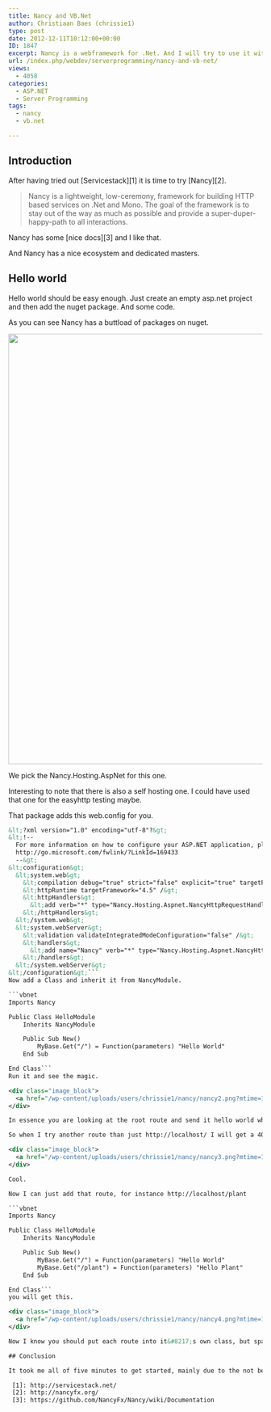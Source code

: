 ```yaml
---
title: Nancy and VB.Net
author: Christiaan Baes (chrissie1)
type: post
date: 2012-12-11T10:12:00+00:00
ID: 1847
excerpt: Nancy is a webframework for .Net. And I will try to use it with VB.Net.
url: /index.php/webdev/serverprogramming/nancy-and-vb-net/
views:
  - 4058
categories:
  - ASP.NET
  - Server Programming
tags:
  - nancy
  - vb.net

---
```

## Introduction

After having tried out [Servicestack][1] it is time to try [Nancy][2].

> Nancy is a lightweight, low-ceremony, framework for building HTTP based services on .Net and Mono. The goal of the framework is to stay out of the way as much as possible and provide a super-duper-happy-path to all interactions.

Nancy has some [nice docs][3] and I like that.

And Nancy has a nice ecosystem and dedicated masters.

## Hello world

Hello world should be easy enough. Just create an empty asp.net project and then add the nuget package. And some code.

As you can see Nancy has a buttload of packages on nuget.

<div class="image_block">
  <a href="/wp-content/uploads/users/chrissie1/nancy/nancy1.png?mtime=1355226559"><img alt="" src="/wp-content/uploads/users/chrissie1/nancy/nancy1.png?mtime=1355226559" width="900" height="852" /></a>
</div>

We pick the Nancy.Hosting.AspNet for this one.

Interesting to note that there is also a self hosting one. I could have used that one for the easyhttp testing maybe.

That package adds this web.config for you.

```xml
&lt;?xml version="1.0" encoding="utf-8"?&gt;
&lt;!--
  For more information on how to configure your ASP.NET application, please visit
  http://go.microsoft.com/fwlink/?LinkId=169433
  --&gt;
&lt;configuration&gt;
  &lt;system.web&gt;
    &lt;compilation debug="true" strict="false" explicit="true" targetFramework="4.5" /&gt;
    &lt;httpRuntime targetFramework="4.5" /&gt;
    &lt;httpHandlers&gt;
      &lt;add verb="*" type="Nancy.Hosting.Aspnet.NancyHttpRequestHandler" path="*" /&gt;
    &lt;/httpHandlers&gt;
  &lt;/system.web&gt;
  &lt;system.webServer&gt;
    &lt;validation validateIntegratedModeConfiguration="false" /&gt;
    &lt;handlers&gt;
      &lt;add name="Nancy" verb="*" type="Nancy.Hosting.Aspnet.NancyHttpRequestHandler" path="*" /&gt;
    &lt;/handlers&gt;
  &lt;/system.webServer&gt;
&lt;/configuration&gt;```
Now add a Class and inherit it from NancyModule.

```vbnet
Imports Nancy

Public Class HelloModule
    Inherits NancyModule

    Public Sub New()
        MyBase.Get("/") = Function(parameters) "Hello World"
    End Sub

End Class```
Run it and see the magic.

<div class="image_block">
  <a href="/wp-content/uploads/users/chrissie1/nancy/nancy2.png?mtime=1355227123"><img alt="" src="/wp-content/uploads/users/chrissie1/nancy/nancy2.png?mtime=1355227123" width="196" height="167" /></a>
</div>

In essence you are looking at the root route and send it hello world when that route is requested.

So when I try another route than just http://localhost/ I will get a 404.

<div class="image_block">
  <a href="/wp-content/uploads/users/chrissie1/nancy/nancy3.png?mtime=1355227555"><img alt="" src="/wp-content/uploads/users/chrissie1/nancy/nancy3.png?mtime=1355227555" width="511" height="258" /></a>
</div>

Cool. 

Now I can just add that route, for instance http://localhost/plant

```vbnet
Imports Nancy

Public Class HelloModule
    Inherits NancyModule

    Public Sub New()
        MyBase.Get("/") = Function(parameters) "Hello World"
        MyBase.Get("/plant") = Function(parameters) "Hello Plant"
    End Sub

End Class```
you will get this.

<div class="image_block">
  <a href="/wp-content/uploads/users/chrissie1/nancy/nancy4.png?mtime=1355227810"><img alt="" src="/wp-content/uploads/users/chrissie1/nancy/nancy4.png?mtime=1355227810" width="269" height="244" /></a>
</div>

Now I know you should put each route into it&#8217;s own class, but spaghetti code is so much nicer.

## Conclusion

It took me all of five minutes to get started, mainly due to the not being able to copy paste code. But it works as advertised. Maybe in the next post I will try the Self thing for the easyhttp tests.

 [1]: http://servicestack.net/
 [2]: http://nancyfx.org/
 [3]: https://github.com/NancyFx/Nancy/wiki/Documentation